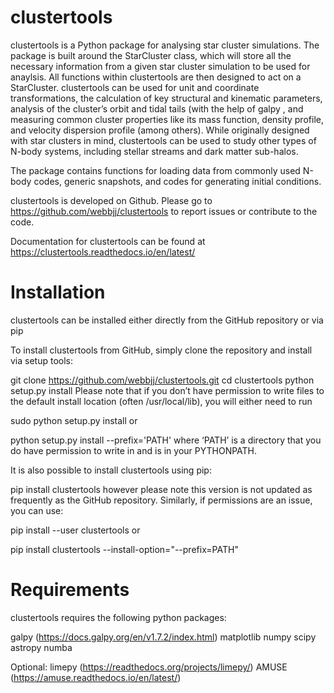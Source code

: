 # clustertools

clustertools is a Python package for analysing star cluster simulations. The package is built around the StarCluster class, which will store all the necessary information from a given star cluster simulation to be used for anaylsis. All functions within clustertools are then designed to act on a StarCluster. clustertools can be used for unit and coordinate transformations, the calculation of key structural and kinematic parameters, analysis of the cluster’s orbit and tidal tails (with the help of galpy , and measuring common cluster properties like its mass function, density profile, and velocity dispersion profile (among others). While originally designed with star clusters in mind, clustertools can be used to study other types of N-body systems, including stellar streams and dark matter sub-halos.

The package contains functions for loading data from commonly used N-body codes, generic snapshots, and codes for generating initial conditions.

clustertools is developed on Github. Please go to https://github.com/webbjj/clustertools to report issues or contribute to the code.

Documentation for clustertools can be found at https://clustertools.readthedocs.io/en/latest/

# Installation

clustertools can be installed either directly from the GitHub repository or via pip

To install clustertools from GitHub, simply clone the repository and install via setup tools:

git clone https://github.com/webbjj/clustertools.git
cd clustertools
python setup.py install
Please note that if you don’t have permission to write files to the default install location (often /usr/local/lib), you will either need to run

sudo python setup.py install
or

python setup.py install --prefix='PATH'
where ‘PATH’ is a directory that you do have permission to write in and is in your PYTHONPATH.

It is also possible to install clustertools using pip:

pip install clustertools
however please note this version is not updated as frequently as the GitHub repository. Similarly, if permissions are an issue, you can use:

pip install --user clustertools
or

pip install clustertools --install-option="--prefix=PATH"

# Requirements
clustertools requires the following python packages:

galpy (https://docs.galpy.org/en/v1.7.2/index.html)
matplotlib
numpy
scipy
astropy
numba

Optional:
limepy (https://readthedocs.org/projects/limepy/)
AMUSE (https://amuse.readthedocs.io/en/latest/)